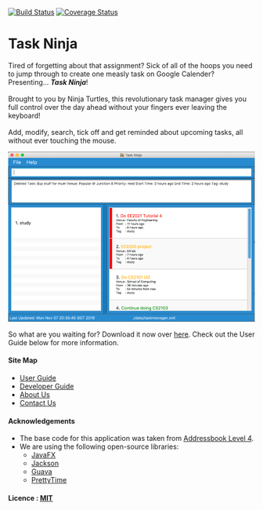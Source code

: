 [![Build Status](https://travis-ci.org/CS2103AUG2016-T16-C3/main.svg?branch=master)](https://travis-ci.org/CS2103AUG2016-T16-C3/main)
[![Coverage Status](https://coveralls.io/repos/github/CS2103AUG2016-T16-C3/main/badge.svg?branch=master)](https://coveralls.io/github/CS2103AUG2016-T16-C3/main?branch=master)

# Task Ninja

Tired of forgetting about that assignment? Sick of all of the hoops you need to jump through to create one measly task on Google Calender? Presenting... _**Task Ninja**_!
<br><br>
Brought to you by Ninja Turtles, this revolutionary task manager gives you full control over the day ahead without your fingers ever leaving the keyboard!
<br><br>
Add, modify, search, tick off and get reminded about upcoming tasks, all without ever touching the mouse.
<br>

<p align="center"><img src="docs/images/Ui.png" width="600"></p>

So what are you waiting for? Download it now over [here](../../releases). Check out the User Guide below for more information.

#### Site Map
* [User Guide](docs/UserGuide.md)
* [Developer Guide](docs/DeveloperGuide.md)
* [About Us](docs/AboutUs.md)
* [Contact Us](docs/ContactUs.md)


#### Acknowledgements

* The base code for this application was taken from [Addressbook Level 4](https://github.com/se-edu/addressbook-level4).
* We are using the following open-source libraries:
  * [JavaFX](http://docs.oracle.com/javase/8/javafx/get-started-tutorial/jfx-overview.htm#JFXST784)
  * [Jackson](https://github.com/FasterXML/jackson)
  * [Guava](https://github.com/google/guava)
  * [PrettyTime](http://www.ocpsoft.org/prettytime/)


#### Licence : [MIT](LICENSE)
